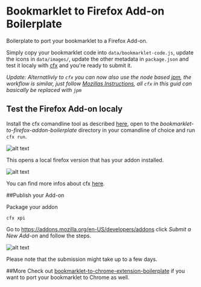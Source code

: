 # Bookmarklet to Firefox Add-on Boilerplate

Boilerplate to port your bookmarklet to a Firefox Add-on.

Simply copy your bookmarklet code into `data/bookmarklet-code.js`, update the icons in `data/images/`, update the other metadata in `package.json` and test it localy with [cfx](https://developer.mozilla.org/en-US/Add-ons/SDK/Tutorials/Installation) and you're ready to submit it.

*Update: Alternatlivly to `cfx` you can now also use the node based [jpm](https://developer.mozilla.org/en-US/Add-ons/SDK/Tools/jpm), the workflow is similar, just follow [Mozillas Instructions](https://developer.mozilla.org/en-US/Add-ons/SDK/Tools/jpm), all `cfx` in this guid can basically be replaced with `jpm`*


## Test the Firefox Add-on localy

Install the cfx comandline tool as described [here](https://developer.mozilla.org/en-US/Add-ons/SDK/Tutorials/Installation), open to the _bookmarklet-to-firefox-addon-boilerplate_ directory in your comandline of choice and run `cfx run`.

![alt text](https://raw.githubusercontent.com/micmro/bookmarklet-to-firefox-addon-boilerplate/gh-pages/images/start-cfx.png "comandline output when starting cfx")

This opens a local firefox version that has your addon installed.

![alt text](https://raw.githubusercontent.com/micmro/bookmarklet-to-firefox-addon-boilerplate/gh-pages/images/test-add-on.png "screenshot of add-on in test browser")

You can find more infos about cfx [here](https://developer.mozilla.org/en-US/Add-ons/SDK/Tutorials/Getting_started).


##Publish your Add-on

Package your addon
```
cfx xpi
```

Go to https://addons.mozilla.org/en-US/developers/addons click _Submit a New Add-on_ and follow the steps.

![alt text](https://raw.githubusercontent.com/micmro/bookmarklet-to-firefox-addon-boilerplate/gh-pages/images/submit-new-add-on.png "screenshot of submit button")

Please note that the submission might take up to a few days.


##More
Check out [bookmarklet-to-chrome-extension-boilerplate](https://github.com/micmro/bookmarklet-to-chrome-extension-boilerplate) if you want to port your bookmarklet to Chrome as well.
